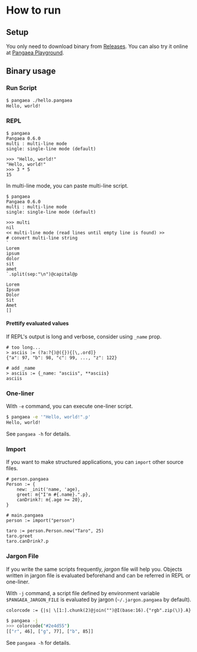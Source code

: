 # How to run

## Setup

You only need to download binary from [Releases](https://github.com/Syuparn/Pangaea/releases). You can also try it online at [Pangaea Playground](https://syuparn.github.io/Pangaea/).

## Binary usage
### Run Script

```bash
$ pangaea ./hello.pangaea
Hello, world!
```

### REPL

```
$ pangaea
Pangaea 0.6.0
multi : multi-line mode
single: single-line mode (default)

>>> "Hello, world!"
"Hello, world!"
>>> 3 * 5
15
```

In multi-line mode, you can paste multi-line script.

```
$ pangaea
Pangaea 0.6.0
multi : multi-line mode
single: single-line mode (default)

>>> multi
nil
<< multi-line mode (read lines until empty line is found) >>
# convert multi-line string
`
Lorem
ipsum
dolor
sit
amet
`.split(sep:"\n")@capital@p

Lorem
Ipsum
Dolor
Sit
Amet
[]
```

#### Prettify evaluated values

If REPL's output is long and verbose, consider using `_name` prop.

```pangaea
# too long...
> asciis := (?a:?{)@({}){[\,.ord]}
{"a": 97, "b": 98, "c": 99, ..., "z": 122}

# add _name
> asciis := {_name: "asciis", **asciis}
asciis
```

### One-liner

With `-e` command, you can execute one-liner script.

```bash
$ pangaea -e '"Hello, world!".p'
Hello, world!
```

See `pangaea -h` for details.

### Import

If you want to make structured applications, you can `import` other source files.

```pangaea
# person.pangaea
Person := {
    new: _init('name, 'age),
    greet: m{"I'm #{.name}.".p},
    canDrink?: m{.age >= 20},
}
```

```pangaea
# main.pangaea
person := import("person")

taro := person.Person.new("Taro", 25)
taro.greet
taro.canDrink?.p
```

### Jargon File

If you write the same scripts frequently, *jargon* file will help you.
Objects written in jargon file is evaluated beforehand and can be referred in REPL or one-liner.

With `-j` command, a script file defined by environment variable `$PANGAEA_JARGON_FILE` is evaluated by jargon (`~/.jargon.pangaea` by default). 

```.jargon.pangaea
colorcode := {|s| \[1:].chunk(2)@join("")@I(base:16).{"rgb".zip(\)}.A}
```

```bash
$ pangaea -j
>>> colorcode("#2e4d55")
[["r", 46], ["g", 77], ["b", 85]]
```

See `pangaea -h` for details.
